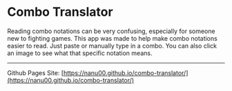 # Combo Translator

 Reading combo notations can be very confusing, especially for someone new to fighting games.  This app was made to help make combo notations easier to read.  Just paste or manually type in a combo.  You can also click an image to see what that specific notation means.  

--- 
 Github Pages Site: [https://nanu00.github.io/combo-translator/](https://nanu00.github.io/combo-translator/)